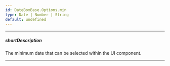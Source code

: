 ```yaml
---
id: DateBoxBase.Options.min
type: Date | Number | String
default: undefined
---
```

---
##### shortDescription
The minimum date that can be selected within the UI component.

---
